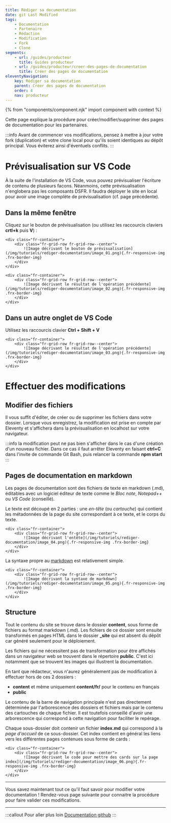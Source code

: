 ```yaml
---
title: Rédiger sa documentation
date: git Last Modified
tags:
    - Documentation
    - Partenaire
    - Rédaction
    - Modification
    - Fork
    - Clone
segments:
    - url: /guides/producteur
      title: Guides producteur
    - url: /guides/producteur/creer-des-pages-de-documentation
      title: Créer des pages de documentation
eleventyNavigation:
    key: Rédiger sa documentation
    parent: Créer des pages de documentation
    order: 4
    nav: producteur
---
```


{% from "components/component.njk" import component with context %}

Cette page explique la procédure pour créer/modifier/supprimer des pages de documentation pour les partenaires.

:::info
Avant de commencer vos modifications, pensez à mettre à jour votre fork (duplication) et votre clone local pour qu'ils soient identiques au dépôt principal. Vous éviterez ainsi d'éventuels conflits.
:::

# Prévisualisation sur VS Code

À la suite de l'installation de VS Code, vous pouvez prévisualiser l'écriture de contenu de plusieurs facons. Néanmoins, cette prévisualisation n'englobera pas les composants DSFR. Il faudra déployer le site en local pour avoir une image complète de prévisualisation (cf. page précédente).

## Dans la même fenêtre

Cliquez sur le bouton de prévisualisation (ou utilisez les raccourcis claviers **crtl+k** puis **V**) :

    <div class="fr-container">
        <div class="fr-grid-row fr-grid-row--center">
            ![Image décrivant le bouton de prévisualisation](/img/tutoriels/rediger-documentation/image_01.png){.fr-responsive-img .frx-border-img}
        </div>
    </div>

    <div class="fr-container">
        <div class="fr-grid-row fr-grid-row--center">
            ![Image décrivant le résultat de l'opération précédente](/img/tutoriels/rediger-documentation/image_02.png){.fr-responsive-img .frx-border-img}
        </div>
    </div>

## Dans un autre onglet de VS Code

Utilisez les raccourcis clavier **Ctrl + Shift + V**

    <div class="fr-container">
        <div class="fr-grid-row fr-grid-row--center">
            ![Image décrivant le résultat de l'opération précédente](/img/tutoriels/rediger-documentation/image_03.png){.fr-responsive-img .frx-border-img}
        </div>
    </div>

# Effectuer des modifications

## Modifier des fichiers

Il vous suffit d'éditer, de créer ou de supprimer les fichiers dans votre dossier. Lorsque vous enregistrez, la modification est prise en compte par Eleventy et s'affichera dans la prévisualisation en localhost sur votre navigateur.

:::info
la modification peut ne pas bien s'afficher dans le cas d'une création d'un nouveau fichier. Dans ce cas il faut arrêter Eleventy en faisant **ctrl+C** dans l'invite de commande Git Bash, puis relancer la commande **npm start**
:::

## Pages de documentation en markdown

Les pages de documentation sont des fichiers de texte en markdown (.md), éditables avec un logiciel éditeur de texte comme le _Bloc note_, _Notepad++_ ou _VS Code_ (conseillé).

Le texte est découpé en 2 parties : une _en-tête_ (ou _cartouche_) qui contient les métadonnées de la page du site correspondant à ce texte, et le corps du texte.

    <div class="fr-container">
        <div class="fr-grid-row fr-grid-row--center">
            ![Image décrivant l'entête](/img/tutoriels/rediger-documentation/image_04.png){.fr-responsive-img .frx-border-img}
        </div>
    </div>

La syntaxe propre au [markdown](https://fr.wikipedia.org/wiki/Markdown) est relativement simple.

    <div class="fr-container">
        <div class="fr-grid-row fr-grid-row--center">
            ![Image décrivant la syntaxe de markdown](/img/tutoriels/rediger-documentation/image_05.png){.fr-responsive-img .frx-border-img}
        </div>
    </div>

## Structure

Tout le contenu du site se trouve dans le dossier **content**, sous forme de fichiers au format markdown (.md). Les fichiers de ce dossier sont ensuite transformés en pages HTML dans le dossier **\_site** qui est absent du dépôt car généré seulement pour le déploiement.

Les fichiers qui ne nécessitent pas de transformation pour être affichés dans un navigateur web se trouvent dans le répertoire **public**. C'est ici notamment que se trouvent les images qui illustrent la documentation.

En tant que rédacteur, vous n'aurez généralement pas de modification à effectuer hors de ces 2 dossiers :

- **content** et même uniquement **content/fr/** pour le contenu en français
- **public**

Le contenu de la barre de navigation principale n'est pas directement déterminée par l'arborescence des dossiers et fichiers mais par le contenu des cartouches de chaque fichier.
Il est toutefois conseillé d'avoir une arborescence qui correspond à cette navigation pour faciliter le repérage.

Chaque sous-dossier doit contenir un fichier **index.md** qui correspond à la _page d'accueil_ de ce sous-dossier. Cet index contient en général les liens vers les différentes pages contenues sous forme de cards :

    <div class="fr-container">
        <div class="fr-grid-row fr-grid-row--center">
            ![Image décrivant le code pour mettre des cards sur la page index](/img/tutoriels/rediger-documentation/image_06.png){.fr-responsive-img .frx-border-img}
        </div>
    </div>

---

Vous savez maintenant tout ce qu'il faut savoir pour modifier votre documentation ! Rendez-vous page suivante pour connaitre la procédure pour faire valider ces modifications.

---

:::callout Pour aller plus loin
[Documentation github](https://codegouvfr.github.io/eleventy-dsfr/fr/blog/navigation/)
:::
